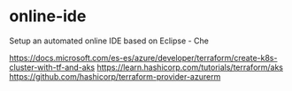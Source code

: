 # online-ide
Setup an automated online IDE based on Eclipse - Che


https://docs.microsoft.com/es-es/azure/developer/terraform/create-k8s-cluster-with-tf-and-aks
https://learn.hashicorp.com/tutorials/terraform/aks
https://github.com/hashicorp/terraform-provider-azurerm